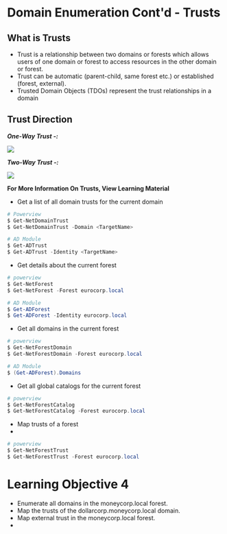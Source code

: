 # **Domain Enumeration Cont'd - Trusts**

## **What is Trusts**

- Trust is a relationship between two domains or forests which allows users of one domain or forest to access resources in the other domain or forest.
- Trust can be automatic (parent-child, same forest etc.) or established (forest, external).
- Trusted Domain Objects (TDOs) represent the trust relationships in a domain

## **Trust Direction**

**_One-Way Trust -:_**

![](https://i.imgur.com/rty5NIl.png)

**_Two-Way Trust -:_**

![](https://i.imgur.com/XJ1nq9T.png)


**For More Information On Trusts, View Learning Material**

- Get a list of all domain trusts for the current domain

```powershell
# Powerview
$ Get-NetDomainTrust
$ Get-NetDomainTrust -Domain <TargetName>

# AD Module
$ Get-ADTrust
$ Get-ADTrust -Identity <TargetName>
```


- Get details about the current forest

```powershell
# powerview
$ Get-NetForest
$ Get-NetForest -Forest eurocorp.local

# AD Module
$ Get-ADForest
$ Get-ADForest -Identity eurocorp.local
```


- Get all domains in the current forest

```powershell
# powerview
$ Get-NetForestDomain
$ Get-NetForestDomain -Forest eurocorp.local

# AD Module
$ (Get-ADForest).Domains
```

- Get all global catalogs for the current forest
```powershell
# powerview
$ Get-NetForestCatalog
$ Get-NetForestCatalog -Forest eurocorp.local
```

- Map trusts of a forest
- 
```powershell
# powerview
$ Get-NetForestTrust
$ Get-NetForestTrust -Forest eurocorp.local
```


# **Learning Objective 4**

- Enumerate all domains in the moneycorp.local forest.
- Map the trusts of the dollarcorp.moneycorp.local domain.
- Map external trust in the moneycorp.local forest.
- 